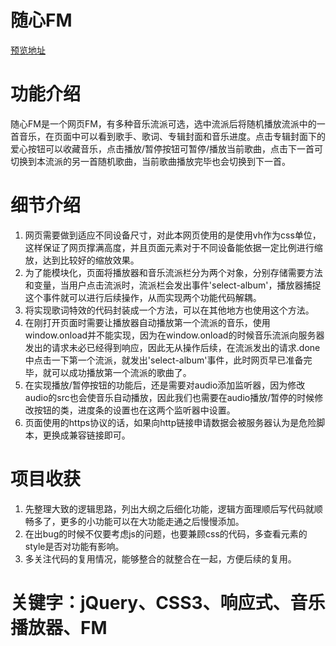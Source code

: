 # 随心FM
[预览地址](https://zooeydotmango.github.io/HungerMusic/index.html)
# 功能介绍
随心FM是一个网页FM，有多种音乐流派可选，选中流派后将随机播放流派中的一首音乐，在页面中可以看到歌手、歌词、专辑封面和音乐进度。点击专辑封面下的爱心按钮可以收藏音乐，点击播放/暂停按钮可暂停/播放当前歌曲，点击下一首可切换到本流派的另一首随机歌曲，当前歌曲播放完毕也会切换到下一首。
# 细节介绍
1. 网页需要做到适应不同设备尺寸，对此本网页使用的是使用vh作为css单位，这样保证了网页撑满高度，并且页面元素对于不同设备能依据一定比例进行缩放，达到比较好的缩放效果。
2. 为了能模块化，页面将播放器和音乐流派栏分为两个对象，分别存储需要方法和变量，当用户点击流派时，流派栏会发出事件'select-album'，播放器捕捉这个事件就可以进行后续操作，从而实现两个功能代码解耦。
3. 将实现歌词特效的代码封装成一个方法，可以在其他地方也使用这个方法。
4. 在刚打开页面时需要让播放器自动播放第一个流派的音乐，使用window.onload并不能实现，因为在window.onload的时候音乐流派向服务器发出的请求未必已经得到响应，因此无从操作后续，在流派发出的请求.done中点击一下第一个流派，就发出'select-album'事件，此时网页早已准备完毕，就可以成功播放第一个流派的歌曲了。
5. 在实现播放/暂停按钮的功能后，还是需要对audio添加监听器，因为修改audio的src也会使音乐自动播放，因此我们也需要在audio播放/暂停的时候修改按钮的类，进度条的设置也在这两个监听器中设置。
6. 页面使用的https协议的话，如果向http链接申请数据会被服务器认为是危险脚本，更换成兼容链接即可。
# 项目收获
1. 先整理大致的逻辑思路，列出大纲之后细化功能，逻辑方面理顺后写代码就顺畅多了，更多的小功能可以在大功能走通之后慢慢添加。
2. 在出bug的时候不仅要考虑js的问题，也要兼顾css的代码，多查看元素的style是否对功能有影响。
3. 多关注代码的复用情况，能够整合的就整合在一起，方便后续的复用。
# 关键字：jQuery、CSS3、响应式、音乐播放器、FM